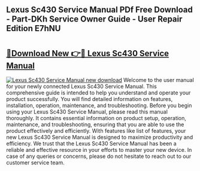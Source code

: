 ## Lexus Sc430 Service Manual PDf Free Download - Part-DKh Service Owner Guide - User Repair Edition E7hNU

# <h2><a href="http://bc16202.oget.top/?id=Lexus+Sc430+Service+Manual">🔗Download New 👉🔴 Lexus Sc430 Service Manual</a></h2>

[![Lexus Sc430 Service Manual new download](https://i.imgur.com/5g1atiW.png)](http://bc16202.oget.top/?id=Lexus+Sc430+Service+Manual)
Welcome to the user manual for your newly connected Lexus Sc430 Service Manual. This comprehensive guide is intended to help you understand and operate your product successfully. You will find detailed information on features, installation, operation, maintenance, and troubleshooting. Before you begin using your Lexus Sc430 Service Manual, please read this manual thoroughly. It contains essential information on product setup, operation, maintenance, and troubleshooting, ensuring that you are able to use the product effectively and efficiently. With features like list of features, your new Lexus Sc430 Service Manual is designed to maximize productivity and efficiency. We trust that the Lexus Sc430 Service Manual has been a reliable and effective resource in your efforts to master your new device. In case of any queries or concerns, please do not hesitate to reach out to our customer service team.
